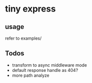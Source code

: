 # tiny express

## usage

refer to examples/

## Todos

* transform to async middleware mode
* default response handle as 404?
* more path analyze